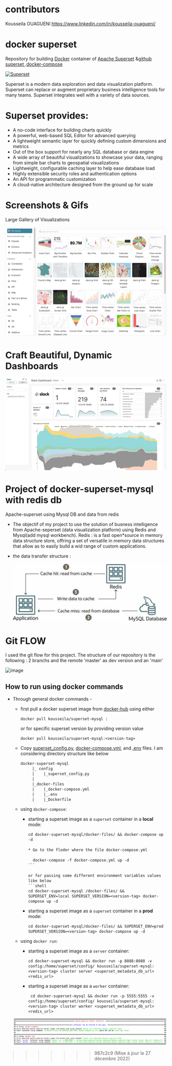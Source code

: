 # contributors
Kousseila OUAGUENI <https://www.linkedin.com/in/kousseila-ouagueni/>

# docker superset
Repository for building [Docker](https://www.docker.com/) container of [Apache Superset](https://superst.apache.org) &[github superset ](https://github.com/apache/superset/).[docker-compose](https://superset.apache.org/docs/installation/installing-superset-using-docker-compose/)

[<img src="https://cloud.githubusercontent.com/assets/130878/20946612/49a8a25c-bbc0-11e6-8314-10bef902af51.png" alt="Superset" width="500"/>](https://superset.apache.org/)


Superset is a modern data exploration and data visualization platform. Superset can replace or augment proprietary business intelligence tools for many teams. Superset integrates well with a variety of data sources.

# Superset provides:

* A no-code interface for building charts quickly
* A powerful, web-based SQL Editor for advanced querying
* A lightweight semantic layer for quickly defining custom dimensions and metrics
* Out of the box support for nearly any SQL database or data engine
* A wide array of beautiful visualizations to showcase your data, ranging from simple bar charts to geospatial visualizations
* Lightweight, configurable caching layer to help ease database load
* Highly extensible security roles and authentication options
* An API for programmatic customization
* A cloud-native architecture designed from the ground up for scale

# Screenshots & Gifs
Large Gallery of Visualizations

   [<img src="gallery.jpg" alt="gallery">](gallery.jpg) 

# Craft Beautiful, Dynamic Dashboards

   [<img src="slack_dash.jpg" alt="slack_dash">](slack_dash.jpg)
# Project of docker-superset-mysql with redis db

Apache-superset  using Mysql DB and data from redis
* The objectif of my project to use the solution of busness intelligence from Apache-seperset (data visualization platform) using Redis and Mysql(add mysql workbench).
Redis : is a fast open*source in memory data structure store, offring a set of versatile in memory data structures that allow as to easily build a wid range of custom applications.

* the data transfer structure :

   [<img src="structure.jpg" alt="structure" width="800">](structure.jpg)  

# Git FLOW 

I used the git flow for this project. The structure of our repository is the following : 
2 branchs and the remote 'master' as dev version and  an 'main'

![image](https://user-images.githubusercontent.com/48882137/155838038-6d7aebed-8ed0-4f23-a62d-8b4e86679983.png)

## How to run using docker commands
* Through general docker commands -
    * first pull a docker  superset image from [docker-hub](https://hub.docker.com/repository/docker/kousseila/superset-mysql/) using either
        ```shell
        docker pull kousseila/superset-mysql :
        ```    
      or for specific superset version by providing version value    
        ```shell
        docker pull kousseila/superset-mysql:<version-tag>
        ```   
    
    * Copy [superset_config.py](config/superset_config.py), [docker-compose.yml](docker-files/docker-compose.yml), and [.env](docker-files/.env) files. I am considering directory structure like below
        ```
        docker-superset-mysql
             |_ config
             |    |_superset_config.py
             |
             |_docker-files
             |    |_docker-compose.yml
             |    |_.env
             |    |_Dockerfile
        
        ```   

    * using `docker-compose`:
        * starting a superset image as a `superset` container in a **local** mode:
            ```shell
            cd docker-superset-mysql/docker-files/ && docker-compose up -d
            
            * Go to the floder where the file docker-compose.yml
            
              docker-compose -f docker-compose.yml up -d                   ```

          or for passing some different environment variables values like below
            ```shell
            cd docker-superset-mysql /docker-files/ && SUPERSET_ENV=local SUPERSET_VERSION=<version-tag> docker-compose up -d
            ```           
        
        * starting a superset image as a `superset` container in a **prod** mode:
            ```shell
            cd docker-superset-mysql/docker-files/ && SUPERSET_ENV=prod SUPERSET_VERSION=<version-tag> docker-compose up -d
            ```
            
    * using `docker run`:    
        * starting a superset image as a `server` container:
            ```shell
            cd docker-superset-mysql && docker run -p 8088:8088 -v config:/home/superset/config/ kousseila/superset-mysql:<version-tag> cluster server <superset_metadata_db_url> <redis_url>
            ```        
        * starting a superset image as a `worker` container:
            ```shell
             cd docker-superset-mysql && docker run -p 5555:5555 -v config:/home/superset/config/ kousseila/superset-mysql:<version-tag> cluster worker <superset_metadata_db_url> <redis_url>
            ```    
       
    [<img src="docker-superset_execution.png" alt="Superset">](docker-superset_execution.png)   
         
   
   
   
>>>>>>> 987c2c9 (Mise à jour le 27 décembre 2022)
